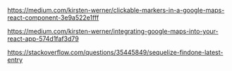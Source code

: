 https://medium.com/kirsten-werner/clickable-markers-in-a-google-maps-react-component-3e9a522e1fff

https://medium.com/kirsten-werner/integrating-google-maps-into-your-react-app-574d1faf3d79

https://stackoverflow.com/questions/35445849/sequelize-findone-latest-entry